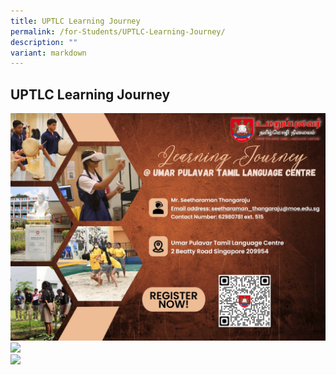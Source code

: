```yaml
---
title: UPTLC Learning Journey
permalink: /for-Students/UPTLC-Learning-Journey/
description: ""
variant: markdown
---
```

## UPTLC Learning Journey

<a href="https://form.gov.sg/655da293ff15f300128b849c">
<img alt="" src="/images/STUDENT/LJ2024.jpg"></a>


<a href="/files/LJ_INFO.pdf">
<img style="width: 50%;" src="/images/More-Info-1024x389.png"></a>

<br>
<a href="https://form.gov.sg/655da293ff15f300128b849c">
<img style="width: 50%;" src="/images/Registration_Form_BVC.png"></a>